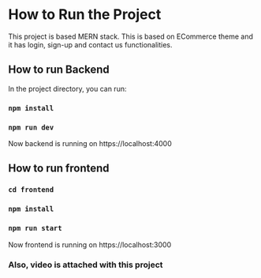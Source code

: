 # How to Run the Project

This project is based MERN stack. This is based on ECommerce theme and it has login, sign-up and contact us functionalities.

## How to run Backend

In the project directory, you can run:

### `npm install`

### `npm run dev`

Now backend is running on https://localhost:4000

## How to run frontend

### `cd frontend`

### `npm install`

### `npm run start`

Now frontend is running on https://localhost:3000

### Also, video is attached with this project
